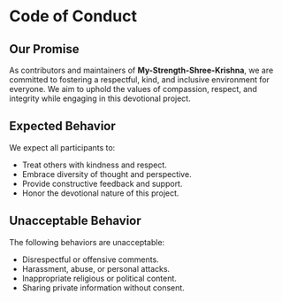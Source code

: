 # Code of Conduct

## Our Promise

As contributors and maintainers of **My-Strength-Shree-Krishna**, we are committed to fostering a respectful, kind, and inclusive environment for everyone. We aim to uphold the values of compassion, respect, and integrity while engaging in this devotional project.

## Expected Behavior

We expect all participants to:

- Treat others with kindness and respect.
- Embrace diversity of thought and perspective.
- Provide constructive feedback and support.
- Honor the devotional nature of this project.

## Unacceptable Behavior

The following behaviors are unacceptable:

- Disrespectful or offensive comments.
- Harassment, abuse, or personal attacks.
- Inappropriate religious or political content.
- Sharing private information without consent.



